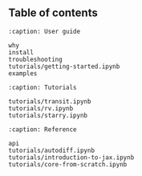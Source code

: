 ```{include} ../README.md
```

## Table of contents

```{toctree}
:caption: User guide

why
install
troubleshooting
tutorials/getting-started.ipynb
examples
```

```{toctree}
:caption: Tutorials

tutorials/transit.ipynb
tutorials/rv.ipynb
tutorials/starry.ipynb
```

```{toctree}
:caption: Reference

api
tutorials/autodiff.ipynb
tutorials/introduction-to-jax.ipynb
tutorials/core-from-scratch.ipynb
```